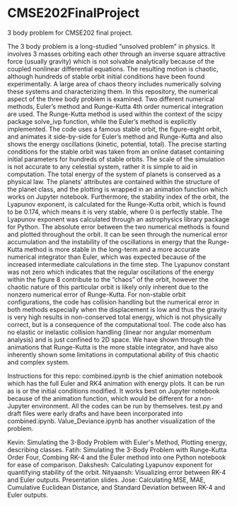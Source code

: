 # CMSE202FinalProject
3 body problem for CMSE202 final project.

  The 3 body problem is a long-studied “unsolved problem” in physics. It involves 3 masses orbiting each other through an inverse square attractive force (usually gravity) which is not solvable analytically because of the coupled nonlinear differential equations. The resulting motion is chaotic, although hundreds of stable orbit initial conditions have been found experimentally. A large area of chaos theory includes numerically solving these systems and characterizing them. In this repository, the numerical aspect of the three body problem is examined. Two different numerical methods, Euler’s method and Runge-Kutta 4th order numerical integration are used. The Runge-Kutta method is used within the context of the scipy package solve_ivp function, while the Euler’s method is explicitly implemented. The code uses a famous stable orbit, the figure-eight orbit, and animates it side-by-side for Euler’s method and Runge-Kutta and also shows the energy oscillations (kinetic, potential, total). The precise starting conditions for the stable orbit was taken from an online dataset containing initial parameters for hundreds of stable orbits. The scale of the simulation is not accurate to any celestial system, rather it is simple to aid in computation. The total energy of the system of planets is conserved as a physical law. The planets’ attributes are contained within the structure of the planet class, and the plotting is wrapped in an animation function which works on Jupyter notebook. Furthermore, the stability index of the orbit, the Lyapunov exponent, is calculated for the Runge-Kutta orbit, which is found to be 0.174, which means it is very stable, where 0 is perfectly stable. The Lyapunov exponent was calculated through an astrophysics library package for Python. The absolute error between the two numerical methods is found and plotted throughout the orbit. It can be seen through the numerical error accumulation and the instability of the oscillations in energy that the Runge-Kutta method is more stable in the long-term and a more accurate numerical integrator than Euler, which was expected because of the increased intermediate calculations in the time step. The Lyapunov constant was not zero which indicates that the regular oscillations of the energy within the figure 8 contribute to the “chaos” of the orbit, however the chaotic nature of this particular orbit is likely only inherent due to the nonzero numerical error of Runge-Kutta. For non-stable orbit configurations, the code has collision handling but the numerical error in both methods especially when the displacement is low and thus the gravity is very high results in non-conserved total energy, which is not physically correct, but is a consequence of the computational tool. The code also has no elastic or inelastic collision handling (linear nor angular momentum analysis) and is just confined to 2D space. We have shown through the animations that Runge-Kutta is the more stable integrator, and have also inherently shown some limitations in computational ability of this chaotic and complex system. 

Instructions for this repo:
combined.ipynb is the chief animation notebook which has the full Euler and RK4 animation with energy plots. It can be run as is or the initial conditions modified. It works best on Jupyter notebook because of the animation function, which would be different for a non-Jupyter environment. 
All the codes can be run by themselves.
test.py and draft files were early drafts and have been incorporated into combined.ipynb. Value_Deviance.ipynb has another visualization of the problem. 

Kevin: Simulating the 3-Body Problem with Euler's Method, Plotting energy, describing classes. 
Fatih: Simulating the 3-Body Problem with Runge-Kutta Order Four, Combing RK-4 and the Euler method into one Python notebook for ease of comparison.
Dakshesh: Calculating Lyapunov exponent for quantifying stability of the orbit.
Nityaansh: Visualizing error between RK-4 and Euler outputs. Presentation slides. 
Jose: Calculating MSE, MAE, Cumulative Euclidean Distance, and Standard Deviation between RK-4 and Euler outputs.
